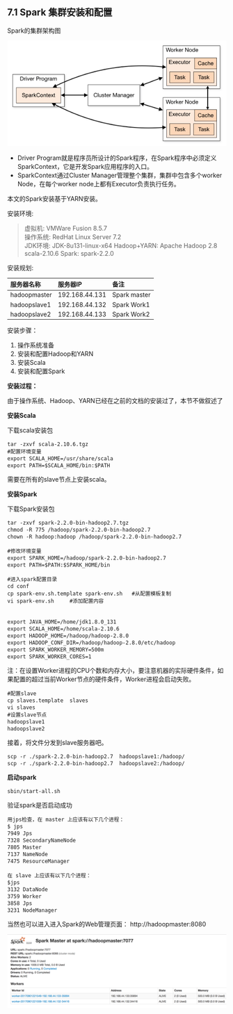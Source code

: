 ## 7.1 Spark 集群安装和配置

Spark的集群架构图

![](/assets7/7.1.1_0.png)

* Driver Program就是程序员所设计的Spark程序，在Spark程序中必须定义SparkContext，它是开发Spark应用程序的入口。
* SparkContext通过Cluster Manager管理整个集群，集群中包含多个worker Node，在每个worker node上都有Executor负责执行任务。

本文的Spark安装基于YARN安装。

安装环境:

> 虚拟机: VMWare Fusion 8.5.7  
> 操作系统: RedHat Linux Server 7.2  
> JDK环境: JDK-8u131-linux-x64 Hadoop+YARN: Apache Hadoop 2.8  
> scala-2.10.6 Spark: spark-2.2.0

安装规划:

| 服务器名称 | 服务器IP | 备注 |
| :--- | :--- | :--- |
| hadoopmaster | 192.168.44.131 | Spark master |
| hadoopslave1 | 192.168.44.132 | Spark Work1 |
| hadoopslave2 | 192.168.44.133 | Spark Work2 |

安装步骤：

1. 操作系统准备
2. 安装和配置Hadoop和YARN
3. 安装Scala
4. 安装和配置Spark

**安装过程：**

由于操作系统、Hadoop、YARN已经在之前的文档的安装过了，本节不做叙述了

**安装Scala**

下载scala安装包

```
tar -zxvf scala-2.10.6.tgz
#配置环境变量 
export SCALA_HOME=/usr/share/scala
export PATH=$SCALA_HOME/bin:$PATH
```

需要在所有的slave节点上安装scala。

**安装Spark**

下载Spark安装包

```
tar -zxvf spark-2.2.0-bin-hadoop2.7.tgz
chmod -R 775 /hadoop/spark-2.2.0-bin-hadoop2.7
chown -R hadoop:hadoop /hadoop/spark-2.2.0-bin-hadoop2.7

#修改环境变量
export SPARK_HOME=/hadoop/spark-2.2.0-bin-hadoop2.7
export PATH=$PATH:$SPARK_HOME/bin

#进入spark配置目录
cd conf
cp spark-env.sh.template spark-env.sh   #从配置模板复制
vi spark-env.sh     #添加配置内容


export JAVA_HOME=/home/jdk1.8.0_131
export SCALA_HOME=/home/scala-2.10.6
export HADOOP_HOME=/hadoop/hadoop-2.8.0
export HADOOP_CONF_DIR=/hadoop/hadoop-2.8.0/etc/hadoop
export SPARK_WORKER_MEMORY=500m
export SPARK_WORKER_CORES=1
```

注：在设置Worker进程的CPU个数和内存大小，要注意机器的实际硬件条件，如果配置的超过当前Worker节点的硬件条件，Worker进程会启动失败。

```
#配置slave
cp slaves.template  slaves
vi slaves
#设置slave节点
hadoopslave1
hadoopslave2
```

接着，将文件分发到slave服务器吧。

```
scp -r ./spark-2.2.0-bin-hadoop2.7  hadoopslave1:/hadoop/
scp -r ./spark-2.2.0-bin-hadoop2.7  hadoopslave2:/hadoop/
```

**启动spark**

```
sbin/start-all.sh
```

验证spark是否启动成功

```
用jps检查，在 master 上应该有以下几个进程：
$ jps
7949 Jps
7328 SecondaryNameNode
7805 Master
7137 NameNode
7475 ResourceManager

在 slave 上应该有以下几个进程：
$jps
3132 DataNode
3759 Worker
3858 Jps
3231 NodeManager
```

当然也可以进入进入Spark的Web管理页面： http://hadoopmaster:8080

![](/assets7/7.1_3.png)

